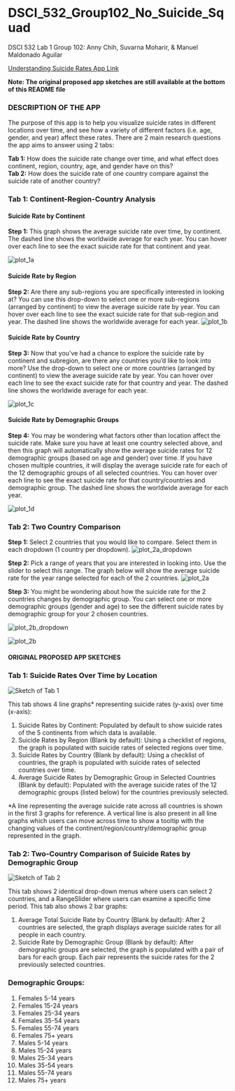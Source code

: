 # DSCI_532_Group102_No_Suicide_Squad
DSCI 532 Lab 1 Group 102: Anny Chih, Suvarna Moharir, &amp; Manuel Maldonado Aguilar

[Understanding Suicide Rates App Link](https://dsci-532-group102-milestone2.herokuapp.com/)

**Note: The original proposed app sketches are still available at the bottom of this README file** 

### DESCRIPTION OF THE APP
The purpose of this app is to help you visualize suicide rates in different locations over time, and see how a variety of different factors (i.e. age, gender, and year) affect these rates. There are 2 main research questions the app aims to answer using 2 tabs: 

**Tab 1:** How does the suicide rate change over time, and what effect does continent, region, country, age, and gender have on this?  
**Tab 2:** How does the suicide rate of one country compare against the suicide rate of another country? 

### Tab 1: Continent-Region-Country Analysis
#### Suicide Rate by Continent
**Step 1:** This graph shows the average suicide rate over time, by continent.
The dashed line shows the worldwide average for each year.
You can hover over each line to see the exact suicide rate for that continent and year.

![plot_1a](https://github.com/UBC-MDS/DSCI_532_Group102_No_Suicide_Squad/blob/master/img/plot_1a.png)

#### Suicide Rate by Region
**Step 2:** Are there any sub-regions you are specifically interested in looking at?
You can use this drop-down to select one or more sub-regions (arranged by continent) to view the average suicide rate by year.
You can hover over each line to see the exact suicide rate for that sub-region and year. The dashed line shows the worldwide average for each year.
![plot_1b](https://github.com/UBC-MDS/DSCI_532_Group102_No_Suicide_Squad/blob/master/img/plot_1b.png)

#### Suicide Rate by Country
**Step 3:** Now that you’ve had a chance to explore the suicide rate by continent and subregion, are there any countries you’d like to look into more?
Use the drop-down to select one or more countries (arranged by continent) to view the average suicide rate by year.
You can hover over each line to see the exact suicide rate for that country and year. The dashed line shows the worldwide average for each year.

![plot_1c](https://github.com/UBC-MDS/DSCI_532_Group102_No_Suicide_Squad/blob/master/img/plot_1c.png)

#### Suicide Rate by Demographic Groups
**Step 4:** You may be wondering what factors other than location affect the suicide rate.
Make sure you have at least one country selected above, and then this graph will automatically show the average suicide rates for 12 demographic groups (based on age and gender) over time.
If you have chosen multiple countries, it will display the average suicide rate for each of the 12 demographic groups of all selected countries.
You can hover over each line to see the exact suicide rate for that country/countries and demographic group. The dashed line shows the worldwide average for each year.

![plot_1d](https://github.com/UBC-MDS/DSCI_532_Group102_No_Suicide_Squad/blob/master/img/plot_1d.png)

### Tab 2: Two Country Comparison
**Step 1:** Select 2 countries that you would like to compare. Select them in each dropdown (1 country per dropdown).
![plot_2a_dropdown](https://github.com/UBC-MDS/DSCI_532_Group102_No_Suicide_Squad/blob/master/img/plot_2a_dropdown.png)

**Step 2:** Pick a range of years that you are interested in looking into. Use the slider to select this range.
The graph below will show the average suicide rate for the year range selected for each of the 2 countries.
![plot_2a](https://github.com/UBC-MDS/DSCI_532_Group102_No_Suicide_Squad/blob/master/img/plot_2a.png)

**Step 3:** You might be wondering about how the suicide rate for the 2 countries changes by demographic group.
You can select one or more demographic groups (gender and age) to see the different suicide rates by demographic group for your 2 chosen countries.

![plot_2b_dropdown](https://github.com/UBC-MDS/DSCI_532_Group102_No_Suicide_Squad/blob/master/img/plot_2b_dropdown.png)

![plot_2b](https://github.com/UBC-MDS/DSCI_532_Group102_No_Suicide_Squad/blob/master/img/plot_2b.png)

#### ORIGINAL PROPOSED APP SKETCHES
### Tab 1: Suicide Rates Over Time by Location
![Sketch of Tab 1](https://github.com/UBC-MDS/DSCI_532_Group102_No_Suicide_Squad/blob/master/img/Dashboard_Tab1_Sketch.png)

This tab shows 4 line graphs* representing suicide rates (y-axis) over time (x-axis):
1. 	Suicide Rates by Continent: Populated by default to show suicide rates of the 5 continents from which data is available.
2. 	Suicide Rates by Region (Blank by default): Using a checklist of regions, the graph is populated with suicide rates of selected regions over time.
3. 	Suicide Rates by Country (Blank by default): Using a checklist of countries, the graph is populated with suicide rates of selected countries over time.
4. 	Average Suicide Rates by Demographic Group in Selected Countries (Blank by default): Populated with the average suicide rates of the 12 demographic groups (listed below) for the countries previously selected. 
 
*A line representing the average suicide rate across all countries is shown in the first 3 graphs for reference. A vertical line is also present in all line graphs which users can move across time to show a tooltip with the changing values of the continent/region/country/demographic group represented in the graph.
 
### Tab 2: Two-Country Comparison of Suicide Rates by Demographic Group
![Sketch of Tab 2](https://github.com/UBC-MDS/DSCI_532_Group102_No_Suicide_Squad/blob/master/img/Dashboard_Tab2_Sketch.png)

This tab shows 2 identical drop-down menus where users can select 2 countries, and a RangeSlider where users can examine a specific time period. This tab also shows 2 bar graphs:
1. 	Average Total Suicide Rate by Country (Blank by default): After 2 countries are selected, the graph displays average suicide rates for all people in each country.
2. 	Suicide Rate by Demographic Group (Blank by default): After demographic groups are selected, the graph is populated with a pair of bars for each group. Each pair represents the suicide rates for the 2 previously selected countries.
 
### Demographic Groups:
1. 	Females 5-14 years
2. 	Females 15-24 years
3. 	Females 25-34 years
4. 	Females 35-54 years
5. 	Females 55-74 years
6. 	Females 75+ years
7. 	Males 5-14 years
8. 	Males 15-24 years
9. 	Males 25-34 years
10.  Males 35-54 years
11.  Males 55-74 years
12.  Males 75+ years
